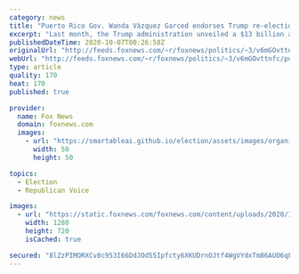```yaml
---
category: news
title: "Puerto Rico Gov. Wanda Vázquez Garced endorses Trump re-election bid"
excerpt: "Last month, the Trump administration unveiled a $13 billion aid package to help Puerto Rico in its ongoing recovery from Hurricane Maria."
publishedDateTime: 2020-10-07T00:26:58Z
originalUrl: "http://feeds.foxnews.com/~r/foxnews/politics/~3/v6mGOvttnfc/puerto-rico-gov-wanda-vazquez-garced-endorses-trump-re-election-bid"
webUrl: "http://feeds.foxnews.com/~r/foxnews/politics/~3/v6mGOvttnfc/puerto-rico-gov-wanda-vazquez-garced-endorses-trump-re-election-bid"
type: article
quality: 170
heat: 170
published: true

provider:
  name: Fox News
  domain: foxnews.com
  images:
    - url: "https://smartableai.github.io/election/assets/images/organizations/foxnews.com-50x50.jpg"
      width: 50
      height: 50

topics:
  - Election
  - Republican Voice

images:
  - url: "https://static.foxnews.com/foxnews.com/content/uploads/2020/10/Wanda-Vazquez-REUTERS.jpg"
    width: 1280
    height: 720
    isCached: true

secured: "8lZzPIMORXCv8c953I66DdJOd55Ipfcty6XKUDrnOJtf4WgVYdxTm86AUO6qF73s2rc2DRycZNU3HrpChQEwYq9ZrDGqL84kvExhWfxCXmtdZGEPf9P6MhuXl0Xh07L+AAwWDb3/gru9H+kZ1CdWcjMcjKzJlLJkJ8JTWFKiGWyihsx2Fo11hsEmF/L4K41ZZHr14PAtXbTHs/xZf2mOgsu+D1YAqy7XBVlRg/MpeRyDW6+czOls8KNGqK57tRlrEiyyoA7PnCJtClhIiwo/4boZY22wojx/17r3+KOCzbw75qkd5bUW1Kq7g3PRrfE4iDZHMr2wTZbEsfSFf/v62lX5QL8RaLSOEXhcedUt5IE=;klACn2QATtKDsxitUuN9hg=="
---
```


